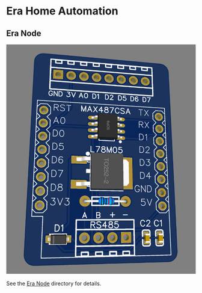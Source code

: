# Era Home Automation

## Era Node

[![Era Node hardware](projects/era-node/hardware/pcb-preview.png)](projects/era-node)

See the [Era Node](projects/era-node) directory for details.